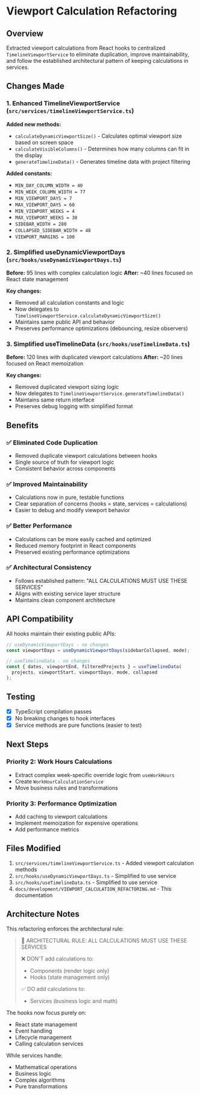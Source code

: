 # Viewport Calculation Refactoring

## Overview
Extracted viewport calculations from React hooks to centralized `TimelineViewportService` to eliminate duplication, improve maintainability, and follow the established architectural pattern of keeping calculations in services.

## Changes Made

### 1. Enhanced TimelineViewportService (`src/services/timelineViewportService.ts`)

**Added new methods:**
- `calculateDynamicViewportSize()` - Calculates optimal viewport size based on screen space
- `calculateVisibleColumns()` - Determines how many columns can fit in the display
- `generateTimelineData()` - Generates timeline data with project filtering

**Added constants:**
- `MIN_DAY_COLUMN_WIDTH = 40`
- `MIN_WEEK_COLUMN_WIDTH = 77`
- `MIN_VIEWPORT_DAYS = 7`
- `MAX_VIEWPORT_DAYS = 60`
- `MIN_VIEWPORT_WEEKS = 4`
- `MAX_VIEWPORT_WEEKS = 30`
- `SIDEBAR_WIDTH = 280`
- `COLLAPSED_SIDEBAR_WIDTH = 48`
- `VIEWPORT_MARGINS = 100`

### 2. Simplified useDynamicViewportDays (`src/hooks/useDynamicViewportDays.ts`)

**Before:** 95 lines with complex calculation logic
**After:** ~40 lines focused on React state management

**Key changes:**
- Removed all calculation constants and logic
- Now delegates to `TimelineViewportService.calculateDynamicViewportSize()`
- Maintains same public API and behavior
- Preserves performance optimizations (debouncing, resize observers)

### 3. Simplified useTimelineData (`src/hooks/useTimelineData.ts`)

**Before:** 120 lines with duplicated viewport calculations
**After:** ~20 lines focused on React memoization

**Key changes:**
- Removed duplicated viewport sizing logic
- Now delegates to `TimelineViewportService.generateTimelineData()`
- Maintains same return interface
- Preserves debug logging with simplified format

## Benefits

### ✅ Eliminated Code Duplication
- Removed duplicate viewport calculations between hooks
- Single source of truth for viewport logic
- Consistent behavior across components

### ✅ Improved Maintainability
- Calculations now in pure, testable functions
- Clear separation of concerns (hooks = state, services = calculations)
- Easier to debug and modify viewport behavior

### ✅ Better Performance
- Calculations can be more easily cached and optimized
- Reduced memory footprint in React components
- Preserved existing performance optimizations

### ✅ Architectural Consistency
- Follows established pattern: "ALL CALCULATIONS MUST USE THESE SERVICES"
- Aligns with existing service layer structure
- Maintains clean component architecture

## API Compatibility

All hooks maintain their existing public APIs:

```typescript
// useDynamicViewportDays - no changes
const viewportDays = useDynamicViewportDays(sidebarCollapsed, mode);

// useTimelineData - no changes  
const { dates, viewportEnd, filteredProjects } = useTimelineData(
  projects, viewportStart, viewportDays, mode, collapsed
);
```

## Testing

- [x] TypeScript compilation passes
- [x] No breaking changes to hook interfaces
- [x] Service methods are pure functions (easier to test)

## Next Steps

### Priority 2: Work Hours Calculations
- Extract complex week-specific override logic from `useWorkHours`
- Create `WorkHourCalculationService`
- Move business rules and transformations

### Priority 3: Performance Optimization
- Add caching to viewport calculations
- Implement memoization for expensive operations
- Add performance metrics

## Files Modified

1. `src/services/timelineViewportService.ts` - Added viewport calculation methods
2. `src/hooks/useDynamicViewportDays.ts` - Simplified to use service
3. `src/hooks/useTimelineData.ts` - Simplified to use service
4. `docs/development/VIEWPORT_CALCULATION_REFACTORING.md` - This documentation

## Architecture Notes

This refactoring enforces the architectural rule:
> 🚨 ARCHITECTURAL RULE: ALL CALCULATIONS MUST USE THESE SERVICES
> 
> ❌ DON'T add calculations to:
>    - Components (render logic only)
>    - Hooks (state management only) 
>
> ✅ DO add calculations to:
>    - Services (business logic and math)

The hooks now focus purely on:
- React state management
- Event handling  
- Lifecycle management
- Calling calculation services

While services handle:
- Mathematical operations
- Business logic
- Complex algorithms
- Pure transformations
